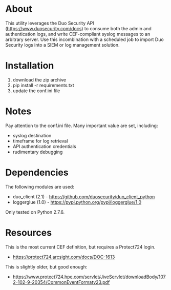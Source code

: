 # About

This utility leverages the Duo Security API (https://www.duosecurity.com/docs) to consume both the admin and authentication logs, and write CEF-compliant syslog messages to an arbitrary server. Use this incombination with a scheduled job to import Duo Security logs into a SIEM or log management solution.

# Installation

1. download the zip archive
2. pip install -r requirements.txt
3. update the conf.ini file

# Notes

Pay attention to the conf.ini file. Many important value are set, including:

- syslog destination
- timeframe for log retrieval 
- API authentication credentials
- rudimentary debugging

# Dependencies

The following modules are used:

- duo_client (2.1) - https://github.com/duosecurity/duo_client_python
- loggerglue (1.0) - https://pypi.python.org/pypi/loggerglue/1.0

Only tested on Python 2.7.6. 

# Resources
This is the most current CEF definition, but requires a Protect724 login.
- https://protect724.arcsight.com/docs/DOC-1613

This is slightly older, but good enough:
- https://www.protect724.hpe.com/servlet/JiveServlet/downloadBody/1072-102-9-20354/CommonEventFormatv23.pdf
